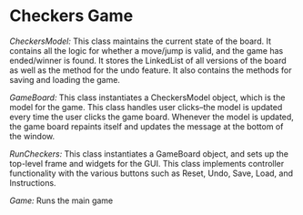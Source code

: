 # Checkers Game

_CheckersModel:_ This class maintains the current state of the board. It contains all the logic for whether a move/jump is valid, and the game has ended/winner is found. It stores the LinkedList of all versions of the board as well as the method for the undo feature. It also contains the methods for saving and loading the game.

_GameBoard:_ This class instantiates a CheckersModel object, which is the model for the game. This class handles user clicks–the model is updated every time the user clicks the game board. Whenever the model is updated, the game board repaints itself and updates the message at the bottom of the window.

_RunCheckers:_ This class instantiates a GameBoard object, and sets up the top-level frame and widgets for the GUI. This class implements controller functionality with the various buttons such as Reset, Undo, Save, Load, and Instructions.

_Game:_ Runs the main game

